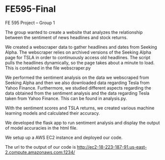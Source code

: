 # FE595-Final

FE 595 Project – Group 1


The group wanted to create a website that analyzes the relationship between the sentiment of news headlines and stock returns.

We created a webscraper data to gather headlines and dates from Seeking Alpha. The webscraper relies on archived versions of the Seeking Alpha page for TSLA in order to continuously access old headlines. The script pulls the headlines dynamically, so the page takes about a minute to load. This is contained in the file webscraper.py

We performed the sentiment analysis on the data we webscraped from Seeking Alpha and then we also downloaded data regarding Tesla from Yahoo Finance. Furthermore, we studied different aspects regarding the data obtained from the sentiment analysis and the data regarding Tesla taken from Yahoo Finance. This can be found in analysis.py.

With the sentiment scores and TSLA returns, we created various machine learning models and calculated their accuracy.

We developed the flask app to run sentiment analysis and display the output of model accuracies in the html file.

We setup up a AWS EC2 instance and deployed our code.

The url to the output of our code is http://ec2-18-223-187-91.us-east-2.compute.amazonaws.com:1234/
